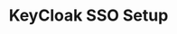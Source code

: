 ---
title: "KeyCloak SSO Setup"
metaTitle: "KeyCloak SSO Setup"
metaDescription: "Detailed instructions on creating SSO to log in to Spectro Cloud using SAML 2.0 with KeyCloak as the Identity Provider"
icon: ""
hideToC: true
fullWidth: false
---